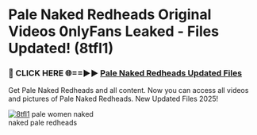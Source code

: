 # Pale Naked Redheads Original Videos 0nlyFans Leaked - Files Updated! (8tfl1)

<h3>🔴 CLICK HERE 🌐==►► <a href="https://tinyurl.com/yckcrads" rel="nofollow">Pale Naked Redheads Updated Files</a></h3>

Get Pale Naked Redheads and all content. Now you can access all videos and pictures of Pale Naked Redheads. New Updated Files 2025!

[![8tfl1](https://i.imgur.com/hpKpOFt.gif)](https://tinyurl.com/yckcrads)
pale women naked<br>
naked pale redheads